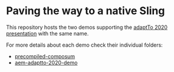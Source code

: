 Paving the way to a native Sling
====

This repository hosts the two demos supporting the [adaptTo 2020 presentation](https://adapt.to/2020/en/schedule/paving-the-way-to-a-native-sling.html) with the same name.

For more details about each demo check their individual folders:
* [precompiled-composum](./precompiled-composum)
* [aem-adaptto-2020-demo](./aem-adaptto-2020-demo)
